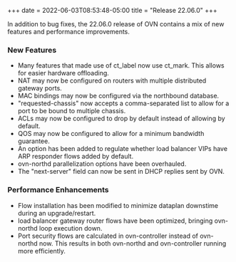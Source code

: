 +++
date = 2022-06-03T08:53:48-05:00
title = "Release 22.06.0"
+++

In addition to bug fixes, the 22.06.0 release of OVN contains a mix of new features and performance improvements.

### New Features
- Many features that made use of ct\_label now use ct\_mark. This allows for easier hardware offloading.
- NAT may now be configured on routers with multiple distributed gateway ports.
- MAC bindings may now be configured via the northbound database.
- "requested-chassis" now accepts a comma-separated list to allow for a port to be bound to multiple chassis.
- ACLs may now be configured to drop by default instead of allowing by default.
- QOS may now be configured to allow for a minimum bandwidth guarantee.
- An option has been added to regulate whether load balancer VIPs have ARP responder flows added by default.
- ovn-northd parallelization options have been overhauled.
- The "next-server" field can now be sent in DHCP replies sent by OVN.

### Performance Enhancements
- Flow installation has been modified to minimize dataplan downstime during an upgrade/restart.
- load balancer gateway router flows have been optimized, bringing ovn-northd loop execution down.
- Port security flows are calculated in ovn-controller instead of ovn-northd now. This results in both ovn-northd and ovn-controller running more efficiently.

